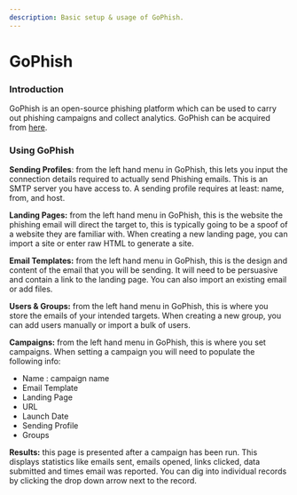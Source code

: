 ```yaml
---
description: Basic setup & usage of GoPhish.
---
```


# GoPhish

### Introduction

GoPhish is an open-source phishing platform which can be used to carry out phishing campaigns and collect analytics. GoPhish can be acquired from [here](https://getgophish.com/).

### Using GoPhish

**Sending Profiles**: from the left hand menu in GoPhish, this lets you input the connection details required to actually send Phishing emails. This is an SMTP server you have access to. A sending profile requires at least: name, from, and host.

**Landing Pages:** from the left hand menu in GoPhish, this is the website the phishing email will direct the target to, this is typically going to be a spoof of a website they are familiar with. When creating a new landing page, you can import a site or enter raw HTML to generate a site.

**Email Templates:** from the left hand menu in GoPhish, this is the design and content of the email that you will be sending. It will need to be persuasive and contain a link to the landing page. You can also import an existing email or add files.

**Users & Groups:** from the left hand menu in GoPhish, this is where you store the emails of your intended targets. When creating a new group, you can add users manually or import a bulk of users.

**Campaigns:** from the left hand menu in GoPhish, this is where you set campaigns. When setting a campaign you will need to populate the following info:

* Name : campaign name
* Email Template
* Landing Page
* URL
* Launch Date
* Sending Profile
* Groups

**Results:** this page is presented after a campaign has been run. This displays statistics like emails sent, emails opened, links clicked, data submitted and times email was reported. You can dig into individual records by clicking the drop down arrow next to the record.
